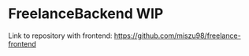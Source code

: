 # FreelanceBackend WIP

Link to repository with frontend: https://github.com/miszu98/freelance-frontend
